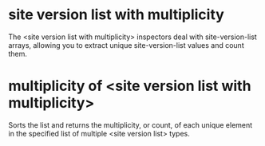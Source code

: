 # site version list with multiplicity

The &lt;site version list with multiplicity&gt; inspectors deal with site-version-list arrays, allowing you to extract unique site-version-list values and count them.

# multiplicity of &lt;site version list with multiplicity&gt;

Sorts the list and returns the multiplicity, or count, of each unique element in the specified list of multiple &lt;site version list&gt; types.
